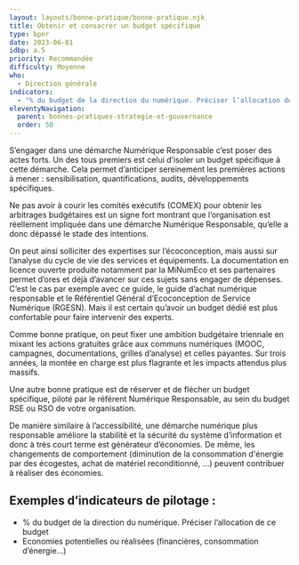 ```yaml
---
layout: layouts/bonne-pratique/bonne-pratique.njk
title: Obtenir et consacrer un budget spécifique
type: bpnr
date: 2023-06-01
idbp: a.5
priority: Recommandée
difficulty: Moyenne
who:
  - Direction générale
indicators:
  - "% du budget de la direction du numérique. Préciser l’allocation de ce budget"
eleventyNavigation:
  parent: bonnes-pratiques-strategie-et-gouvernance
  order: 50
---
```


S’engager dans une démarche Numérique Responsable c’est poser des actes forts. Un des tous premiers est celui d’isoler un budget spécifique à cette démarche. Cela permet d’anticiper sereinement les premières actions à mener : sensibilisation, quantifications, audits, développements spécifiques.

Ne pas avoir à courir les comités exécutifs (COMEX) pour obtenir les arbitrages budgétaires est un signe fort montrant que l’organisation est réellement impliquée dans une démarche Numérique Responsable, qu’elle a donc dépassé le stade des intentions.

On peut ainsi solliciter des expertises sur l’écoconception, mais aussi sur l’analyse du cycle de vie des services et équipements. La documentation en licence ouverte produite notamment par la MiNumEco et ses partenaires permet d’ores et déjà d’avancer sur ces sujets sans engager de dépenses. C’est le cas par exemple avec ce guide, le guide d’achat numérique responsable et le Référentiel Général d’Ecoconception de Service Numérique (RGESN). Mais il est certain qu’avoir un budget dédié est plus confortable pour faire intervenir des experts.

Comme bonne pratique, on peut fixer une ambition budgétaire triennale en mixant les actions gratuites grâce aux communs numériques (MOOC, campagnes, documentations, grilles d’analyse) et celles payantes. Sur trois années, la montée en charge est plus flagrante et les impacts attendus plus massifs.

Une autre bonne pratique est de réserver et de flécher un budget spécifique, piloté par le référent Numérique Responsable, au sein du budget RSE ou RSO de votre organisation.

De manière similaire à l’accessibilité, une démarche numérique plus responsable améliore la stabilité et la sécurité du système d’information et donc à très court terme est générateur d’économies. De même, les changements de comportement (diminution de la consommation d'énergie par des écogestes, achat de matériel reconditionné, ...) peuvent contribuer à réaliser des économies.

## Exemples d’indicateurs de pilotage :
* % du budget de la direction du numérique. Préciser l’allocation de ce budget
* Economies potentielles ou réalisées (financières, consommation d’énergie…)




